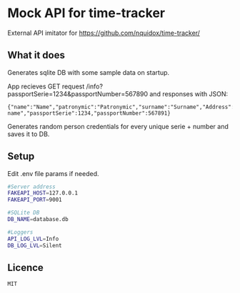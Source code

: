 # Mock API for time-tracker

External API imitator for https://github.com/nquidox/time-tracker/

## What it does
Generates sqlite DB with some sample data on startup.

App recieves GET request /info?passportSerie=1234&passportNumber=567890 and responses with JSON:
```
{"name":"Name","patronymic":"Patronymic","surname":"Surname","Address":"City name","passportSerie":1234,"passportNumber":567891}
```
Generates random person credentials for every unique serie + number and saves it to DB.


## Setup
Edit .env file params if needed.
```sh
#Server address
FAKEAPI_HOST=127.0.0.1
FAKEAPI_PORT=9001

#SQLite DB
DB_NAME=database.db

#Loggers
API_LOG_LVL=Info
DB_LOG_LVL=Silent
```

## Licence
```
MIT
```


